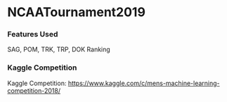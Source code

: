 # NCAATournament2019

### Features Used
SAG, POM, TRK, TRP, DOK Ranking

### Kaggle Competition
Kaggle Competition: https://www.kaggle.com/c/mens-machine-learning-competition-2018/
